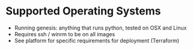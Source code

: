 # Supported Operating Systems

* Running genesis: anything that runs python, tested on OSX and Linux
* Requires ssh / winrm to be on all images
* See platform for specific requirements for deployment (Terraform)
